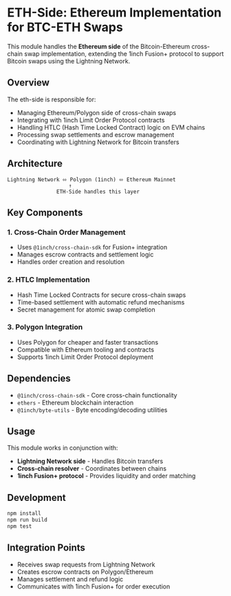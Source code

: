 # ETH-Side: Ethereum Implementation for BTC-ETH Swaps

This module handles the **Ethereum side** of the Bitcoin-Ethereum cross-chain swap implementation, extending the 1inch Fusion+ protocol to support Bitcoin swaps using the Lightning Network.

## Overview

The eth-side is responsible for:
- Managing Ethereum/Polygon side of cross-chain swaps
- Integrating with 1inch Limit Order Protocol contracts
- Handling HTLC (Hash Time Locked Contract) logic on EVM chains
- Processing swap settlements and escrow management
- Coordinating with Lightning Network for Bitcoin transfers

## Architecture

```
Lightning Network ⬄ Polygon (1inch) ⬄ Ethereum Mainnet
                    ↑
                ETH-Side handles this layer
```

## Key Components

### 1. Cross-Chain Order Management
- Uses `@1inch/cross-chain-sdk` for Fusion+ integration
- Manages escrow contracts and settlement logic
- Handles order creation and resolution

### 2. HTLC Implementation
- Hash Time Locked Contracts for secure cross-chain swaps
- Time-based settlement with automatic refund mechanisms
- Secret management for atomic swap completion

### 3. Polygon Integration
- Uses Polygon for cheaper and faster transactions
- Compatible with Ethereum tooling and contracts
- Supports 1inch Limit Order Protocol deployment

## Dependencies

- `@1inch/cross-chain-sdk` - Core cross-chain functionality
- `ethers` - Ethereum blockchain interaction
- `@1inch/byte-utils` - Byte encoding/decoding utilities

## Usage

This module works in conjunction with:
- **Lightning Network side** - Handles Bitcoin transfers
- **Cross-chain resolver** - Coordinates between chains
- **1inch Fusion+ protocol** - Provides liquidity and order matching

## Development

```bash
npm install
npm run build
npm test
```

## Integration Points

- Receives swap requests from Lightning Network
- Creates escrow contracts on Polygon/Ethereum
- Manages settlement and refund logic
- Communicates with 1inch Fusion+ for order execution 
